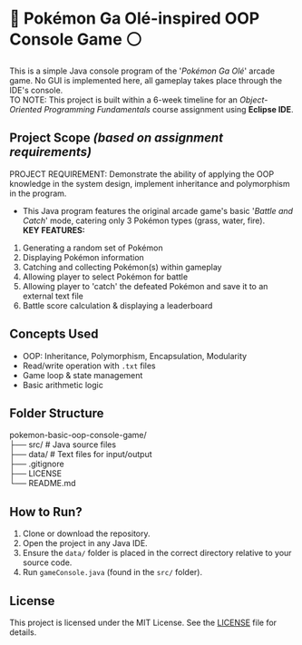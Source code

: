 # 🔴 Pokémon Ga Olé-inspired OOP Console Game ⚪
This is a simple Java console program of the '*Pokémon Ga Olé*' arcade game. No GUI is implemented here, all gameplay takes place through the IDE's console.
<br>TO NOTE: This project is built within a 6-week timeline for an *Object-Oriented Programming Fundamentals* course assignment using **Eclipse IDE**.

## Project Scope *(based on assignment requirements)*
PROJECT REQUIREMENT: Demonstrate the ability of applying the OOP knowledge in the system design, implement inheritance and polymorphism in the program.
- This Java program features the original arcade game's basic '*Battle and Catch*' mode, catering only 3 Pokémon types (grass, water, fire).
<br>**KEY FEATURES:**
1. Generating a random set of Pokémon
2. Displaying Pokémon information
3. Catching and collecting Pokémon(s) within gameplay
4. Allowing player to select Pokémon for battle
5. Allowing player to 'catch' the defeated Pokémon and save it to an external text file
6. Battle score calculation & displaying a leaderboard

## Concepts Used
- OOP: Inheritance, Polymorphism, Encapsulation, Modularity
- Read/write operation with `.txt` files
- Game loop & state management
- Basic arithmetic logic

## Folder Structure
pokemon-basic-oop-console-game/
<br>├── src/    # Java source files
<br>├── data/   # Text files for input/output
<br>├── .gitignore
<br>├── LICENSE
<br>└── README.md

## How to Run?
1. Clone or download the repository.
2. Open the project in any Java IDE.
3. Ensure the `data/` folder is placed in the correct directory relative to your source code.
4. Run `gameConsole.java` (found in the `src/` folder).

## License
This project is licensed under the MIT License. See the [LICENSE](LICENSE) file for details.
